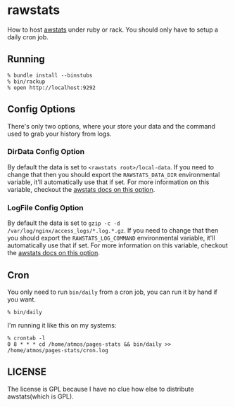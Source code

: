 rawstats
========

How to host [awstats](http://awstats.sourceforge.net/) under ruby or rack.  You should only have to setup a daily cron job.

Running
-------

    % bundle install --binstubs
    % bin/rackup
    % open http://localhost:9292

Config Options
--------------

There's only two options, where your store your data and the command
used to grab your history from logs.

### DirData Config Option

By default the data is set to `<rawstats root>/local-data`.  If you need to change that then you should export the `RAWSTATS_DATA_DIR` environmental variable, it'll automatically use that if set.  For more information on this variable, checkout the [awstats docs on this option][dirdata].

### LogFile Config Option

By default the data is set to `gzip -c -d /var/log/nginx/access_logs/*.log.*.gz`.  If you need to change that then you should export the `RAWSTATS_LOG_COMMAND` environmental variable, it'll automatically use that if set.  For more information on this variable, checkout the [awstats docs on this option][logfile].

Cron
----

You only need to run `bin/daily` from a cron job, you can run it by hand if you want.

    % bin/daily

I'm running it like this on my systems:

    % crontab -l
    0 8 * * * cd /home/atmos/pages-stats && bin/daily >> /home/atmos/pages-stats/cron.log

LICENSE
-------

The license is GPL because I have no clue how else to distribute awstats(which is GPL).

[dirdata]: http://awstats.sourceforge.net/docs/awstats_config.html#DirData
[logfile]: http://awstats.sourceforge.net/docs/awstats_config.html#LogFile
